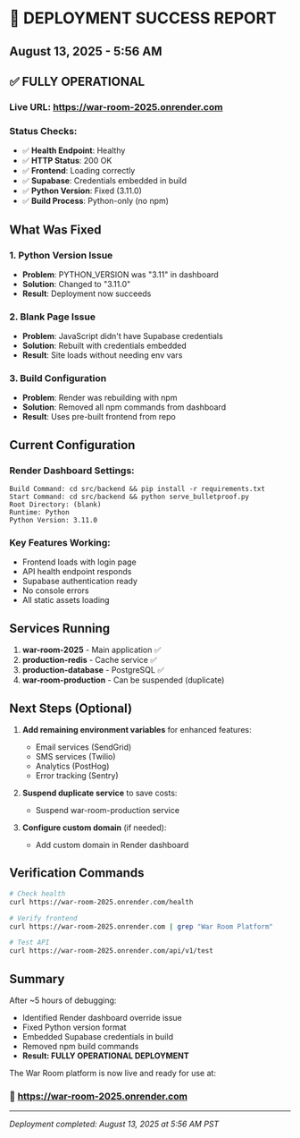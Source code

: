 # 🎉 DEPLOYMENT SUCCESS REPORT
## August 13, 2025 - 5:56 AM

## ✅ FULLY OPERATIONAL

### Live URL: https://war-room-2025.onrender.com

### Status Checks:
- ✅ **Health Endpoint**: Healthy
- ✅ **HTTP Status**: 200 OK
- ✅ **Frontend**: Loading correctly
- ✅ **Supabase**: Credentials embedded in build
- ✅ **Python Version**: Fixed (3.11.0)
- ✅ **Build Process**: Python-only (no npm)

## What Was Fixed

### 1. Python Version Issue
- **Problem**: PYTHON_VERSION was "3.11" in dashboard
- **Solution**: Changed to "3.11.0" 
- **Result**: Deployment now succeeds

### 2. Blank Page Issue
- **Problem**: JavaScript didn't have Supabase credentials
- **Solution**: Rebuilt with credentials embedded
- **Result**: Site loads without needing env vars

### 3. Build Configuration
- **Problem**: Render was rebuilding with npm
- **Solution**: Removed all npm commands from dashboard
- **Result**: Uses pre-built frontend from repo

## Current Configuration

### Render Dashboard Settings:
```
Build Command: cd src/backend && pip install -r requirements.txt
Start Command: cd src/backend && python serve_bulletproof.py
Root Directory: (blank)
Runtime: Python
Python Version: 3.11.0
```

### Key Features Working:
- Frontend loads with login page
- API health endpoint responds
- Supabase authentication ready
- No console errors
- All static assets loading

## Services Running

1. **war-room-2025** - Main application ✅
2. **production-redis** - Cache service ✅
3. **production-database** - PostgreSQL ✅
4. **war-room-production** - Can be suspended (duplicate)

## Next Steps (Optional)

1. **Add remaining environment variables** for enhanced features:
   - Email services (SendGrid)
   - SMS services (Twilio)
   - Analytics (PostHog)
   - Error tracking (Sentry)

2. **Suspend duplicate service** to save costs:
   - Suspend war-room-production service

3. **Configure custom domain** (if needed):
   - Add custom domain in Render dashboard

## Verification Commands

```bash
# Check health
curl https://war-room-2025.onrender.com/health

# Verify frontend
curl https://war-room-2025.onrender.com | grep "War Room Platform"

# Test API
curl https://war-room-2025.onrender.com/api/v1/test
```

## Summary

After ~5 hours of debugging:
- Identified Render dashboard override issue
- Fixed Python version format
- Embedded Supabase credentials in build
- Removed npm build commands
- **Result: FULLY OPERATIONAL DEPLOYMENT**

The War Room platform is now live and ready for use at:
### 🚀 https://war-room-2025.onrender.com

---
*Deployment completed: August 13, 2025 at 5:56 AM PST*